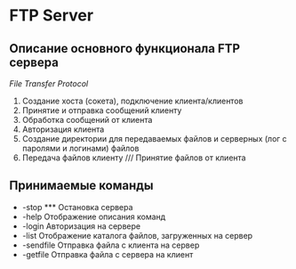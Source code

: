 # FTP Server

## Описание основного функционала FTP сервера

*File Transfer Protocol*

1. Создание хоста (сокета), подключение клиента/клиентов
2. Принятие и отправка сообщений клиенту
3. Обработка сообщений от клиента
4. Авторизация клиента
5. Создание директории для передаваемых файлов и серверных (лог с паролями и логинами) файлов
6. Передача файлов клиенту /// Принятие файлов от клиента

## Принимаемые команды

* -stop		***		Остановка сервера
* -help				Отображение описания команд
* -login			Авторизация на сервере
* -list				Отображение каталога файлов, загруженных на сервер
* -sendfile		Отправка файла с клиента на сервер
* -getfile		Отправка файла с сервера на клиент
